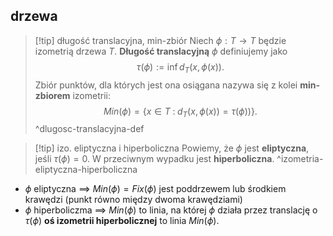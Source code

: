 ## drzewa

>[!tip] długość translacyjna, min-zbiór
Niech $\phi:T\to T$ będzie izometrią drzewa $T$. 
>**Długość translacyjną** $\phi$ definiujemy jako 
>$$\tau(\phi):=\inf d_T(x, \phi(x)).$$
>Zbiór punktów, dla których jest ona osiągana nazywa się z kolei **min-zbiorem** izometrii:
>$$Min(\phi)=\{x\in T\;:\;d_T(x, \phi(x))=\tau(\phi))\}.$$
>^dlugosc-translacyjna-def

>[!tip] izo. eliptyczna i hiperboliczna
> Powiemy, że $\phi$ jest **eliptyczna**, jeśli $\tau(\phi)=0$. W przeciwnym wypadku jest **hiperboliczna**.
> ^izometria-eliptyczna-hiperboliczna
- $\phi$ eliptyczna $\implies$ $Min(\phi)=Fix(\phi)$ jest poddrzewem lub środkiem krawędzi (punkt równo między dwoma krawędziami)
- $\phi$ hiperboliczma $\implies$ $Min(\phi)$ to linia, na której $\phi$ działa przez translację o $\tau(\phi)$
**oś izometrii hiperbolicznej** to linia $Min(\phi)$.